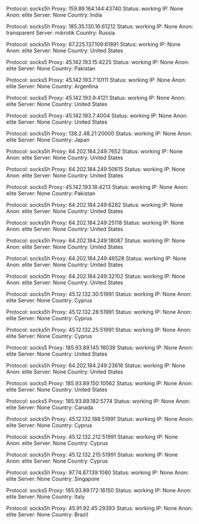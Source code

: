 Protocol: socks5h
Proxy: 159.89.164.144:43740
Status: working
IP: None
Anon: elite
Server: None
Country: India

Protocol: socks5h
Proxy: 185.35.130.16:61212
Status: working
IP: None
Anon: transparent
Server: mikrotik
Country: Russia

Protocol: socks5h
Proxy: 67.225.137.109:61891
Status: working
IP: None
Anon: elite
Server: None
Country: United States

Protocol: socks5
Proxy: 45.142.193.15:4225
Status: working
IP: None
Anon: elite
Server: None
Country: Pakistan

Protocol: socks5
Proxy: 45.142.193.7:10111
Status: working
IP: None
Anon: elite
Server: None
Country: Argentina

Protocol: socks5
Proxy: 45.142.193.9:4121
Status: working
IP: None
Anon: elite
Server: None
Country: United States

Protocol: socks5
Proxy: 45.142.193.7:4004
Status: working
IP: None
Anon: elite
Server: None
Country: United States

Protocol: socks5h
Proxy: 138.2.48.21:20000
Status: working
IP: None
Anon: elite
Server: None
Country: Japan

Protocol: socks5h
Proxy: 64.202.184.249:7652
Status: working
IP: None
Anon: elite
Server: None
Country: United States

Protocol: socks5h
Proxy: 64.202.184.249:50615
Status: working
IP: None
Anon: elite
Server: None
Country: United States

Protocol: socks5
Proxy: 45.142.193.18:4213
Status: working
IP: None
Anon: elite
Server: None
Country: Pakistan

Protocol: socks5h
Proxy: 64.202.184.249:6282
Status: working
IP: None
Anon: elite
Server: None
Country: United States

Protocol: socks5h
Proxy: 64.202.184.249:25118
Status: working
IP: None
Anon: elite
Server: None
Country: United States

Protocol: socks5h
Proxy: 64.202.184.249:18087
Status: working
IP: None
Anon: elite
Server: None
Country: United States

Protocol: socks5h
Proxy: 64.202.184.249:46528
Status: working
IP: None
Anon: elite
Server: None
Country: United States

Protocol: socks5h
Proxy: 64.202.184.249:32102
Status: working
IP: None
Anon: elite
Server: None
Country: United States

Protocol: socks5h
Proxy: 45.12.132.30:51991
Status: working
IP: None
Anon: elite
Server: None
Country: Cyprus

Protocol: socks5h
Proxy: 45.12.132.28:51991
Status: working
IP: None
Anon: elite
Server: None
Country: Cyprus

Protocol: socks5h
Proxy: 45.12.132.25:51991
Status: working
IP: None
Anon: elite
Server: None
Country: Cyprus

Protocol: socks5
Proxy: 185.93.89.145:16039
Status: working
IP: None
Anon: elite
Server: None
Country: United States

Protocol: socks5h
Proxy: 64.202.184.249:23616
Status: working
IP: None
Anon: elite
Server: None
Country: United States

Protocol: socks5
Proxy: 185.93.89.150:10562
Status: working
IP: None
Anon: elite
Server: None
Country: United States

Protocol: socks5
Proxy: 185.93.89.182:5774
Status: working
IP: None
Anon: elite
Server: None
Country: Canada

Protocol: socks5h
Proxy: 45.12.132.188:51991
Status: working
IP: None
Anon: elite
Server: None
Country: Cyprus

Protocol: socks5h
Proxy: 45.12.132.212:51991
Status: working
IP: None
Anon: elite
Server: None
Country: Cyprus

Protocol: socks5h
Proxy: 45.12.132.215:51991
Status: working
IP: None
Anon: elite
Server: None
Country: Cyprus

Protocol: socks5h
Proxy: 97.74.87.139:1080
Status: working
IP: None
Anon: elite
Server: None
Country: Singapore

Protocol: socks5
Proxy: 185.93.89.172:16150
Status: working
IP: None
Anon: elite
Server: None
Country: Italy

Protocol: socks5h
Proxy: 45.91.92.45:29393
Status: working
IP: None
Anon: elite
Server: None
Country: Brazil

